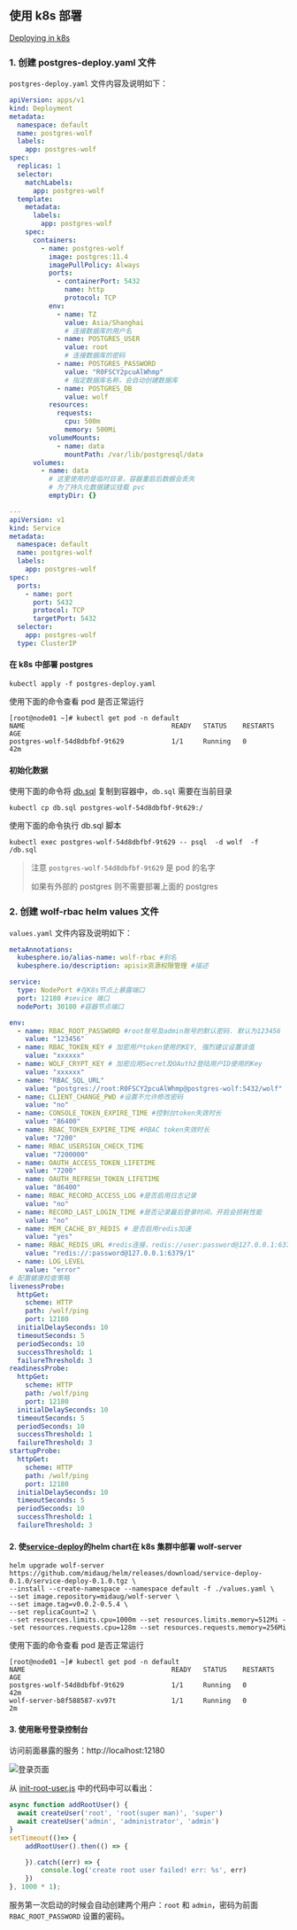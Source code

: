 
## 使用 k8s 部署

[Deploying in k8s](./README-K8S.md)

### 1. 创建 postgres-deploy.yaml 文件
`postgres-deploy.yaml` 文件内容及说明如下：
```yaml
apiVersion: apps/v1
kind: Deployment
metadata:
  namespace: default
  name: postgres-wolf
  labels:
    app: postgres-wolf
spec:
  replicas: 1
  selector:
    matchLabels:
      app: postgres-wolf
  template:
    metadata:
      labels:
        app: postgres-wolf
    spec:
      containers:
        - name: postgres-wolf
          image: postgres:11.4
          imagePullPolicy: Always
          ports:
            - containerPort: 5432
              name: http
              protocol: TCP
          env:
            - name: TZ
              value: Asia/Shanghai
              # 连接数据库的用户名
            - name: POSTGRES_USER
              value: root
              # 连接数据库的密码
            - name: POSTGRES_PASSWORD
              value: "R0FSCY2pcuAlWhmp"
              # 指定数据库名称，会自动创建数据库
            - name: POSTGRES_DB
              value: wolf
          resources:
            requests:
              cpu: 500m
              memory: 500Mi
          volumeMounts:
            - name: data
              mountPath: /var/lib/postgresql/data
      volumes:
        - name: data
          # 这里使用的是临时目录，容器重启后数据会丢失
          # 为了持久化数据建议挂载 pvc
          emptyDir: {}

---
apiVersion: v1
kind: Service
metadata:
  namespace: default
  name: postgres-wolf
  labels:
    app: postgres-wolf
spec:
  ports:
    - name: port
      port: 5432
      protocol: TCP
      targetPort: 5432
  selector:
    app: postgres-wolf
  type: ClusterIP


```
#### 在 k8s 中部署 postgres

```shell
kubectl apply -f postgres-deploy.yaml
```
使用下面的命令查看 pod 是否正常运行
```shell
[root@node01 ~]# kubectl get pod -n default
NAME                                     READY   STATUS    RESTARTS   AGE
postgres-wolf-54d8dbfbf-9t629            1/1     Running   0          42m
```
#### 初始化数据
使用下面的命令将 [db.sql](../server/script/db.sql) 复制到容器中，`db.sql` 需要在当前目录
```shell
kubectl cp db.sql postgres-wolf-54d8dbfbf-9t629:/
```
使用下面的命令执行 db.sql 脚本
```shell
kubectl exec postgres-wolf-54d8dbfbf-9t629 -- psql  -d wolf  -f /db.sql
```
> 注意 `postgres-wolf-54d8dbfbf-9t629` 是 pod 的名字
> 
> 如果有外部的 postgres 则不需要部署上面的 postgres


### 2. 创建 wolf-rbac helm values 文件
`values.yaml` 文件内容及说明如下：
```yaml
metaAnnotations: 
  kubesphere.io/alias-name: wolf-rbac #别名
  kubesphere.io/description: apisix资源权限管理 #描述

service:
  type: NodePort #在K8s节点上暴露端口
  port: 12180 #sevice 端口
  nodePort: 30180 #容器节点端口

env: 
  - name: RBAC_ROOT_PASSWORD #root账号及admin账号的默认密码. 默认为123456
    value: "123456"    
  - name: RBAC_TOKEN_KEY # 加密用户token使用的KEY, 强烈建议设置该值
    value: "xxxxxx"
  - name: WOLF_CRYPT_KEY # 加密应用Secret及OAuth2登陆用户ID使用的Key
    value: "xxxxxx"
  - name: "RBAC_SQL_URL"
    value: "postgres://root:R0FSCY2pcuAlWhmp@postgres-wolf:5432/wolf"
  - name: CLIENT_CHANGE_PWD #设置不允许修改密码
    value: "no"
  - name: CONSOLE_TOKEN_EXPIRE_TIME #控制台token失效时长
    value: "86400"
  - name: RBAC_TOKEN_EXPIRE_TIME #RBAC token失效时长
    value: "7200"
  - name: RBAC_USERSIGN_CHECK_TIME
    value: "7200000"
  - name: OAUTH_ACCESS_TOKEN_LIFETIME
    value: "7200"
  - name: OAUTH_REFRESH_TOKEN_LIFETIME
    value: "86400"
  - name: RBAC_RECORD_ACCESS_LOG #是否启用日志记录
    value: "no"  
  - name: RECORD_LAST_LOGIN_TIME #是否记录最后登录时间，开启会损耗性能
    value: "no"
  - name: MEM_CACHE_BY_REDIS # 是否启用redis加速
    value: "yes"
  - name: RBAC_REDIS_URL #redis连接，redis://user:password@127.0.0.1:6379/1，没有用户的版本user置空
    value: "redis://:password@127.0.0.1:6379/1"
  - name: LOG_LEVEL
    value: "error" 
# 配置健康检查策略
livenessProbe:
  httpGet:
    scheme: HTTP
    path: /wolf/ping
    port: 12180
  initialDelaySeconds: 10
  timeoutSeconds: 5
  periodSeconds: 10
  successThreshold: 1
  failureThreshold: 3
readinessProbe:
  httpGet:
    scheme: HTTP
    path: /wolf/ping
    port: 12180
  initialDelaySeconds: 10
  timeoutSeconds: 5
  periodSeconds: 10
  successThreshold: 1
  failureThreshold: 3
startupProbe:
  httpGet:
    scheme: HTTP
    path: /wolf/ping
    port: 12180
  initialDelaySeconds: 10
  timeoutSeconds: 5
  periodSeconds: 10
  successThreshold: 1
  failureThreshold: 3


```
#### 2. 使[service-deploy](https://github.com/midaug/helm/tree/main/service-deploy)的helm chart在 k8s 集群中部署 wolf-server
```shell
helm upgrade wolf-server https://github.com/midaug/helm/releases/download/service-deploy-0.1.0/service-deploy-0.1.0.tgz \   
--install --create-namespace --namespace default -f ./values.yaml \   
--set image.repository=midaug/wolf-server \   
--set image.tag=v0.0.2-0.5.4 \   
--set replicaCount=2 \
--set resources.limits.cpu=1000m --set resources.limits.memory=512Mi --set resources.requests.cpu=128m --set resources.requests.memory=256Mi
```
使用下面的命令查看 pod 是否正常运行
```shell
[root@node01 ~]# kubectl get pod -n default
NAME                                     READY   STATUS    RESTARTS   AGE
postgres-wolf-54d8dbfbf-9t629            1/1     Running   0          42m
wolf-server-b8f588587-xv97t              1/1     Running   0          2m
```

#### 3. 使用账号登录控制台
访问前面暴露的服务：http://localhost:12180

![登录页面](../docs/imgs/screenshot/console/login.png)

从 [init-root-user.js](../server/src/util/init-root-user.js) 中的代码中可以看出：
```js
async function addRootUser() {
  await createUser('root', 'root(super man)', 'super')
  await createUser('admin', 'administrator', 'admin')
}
setTimeout(()=> {
    addRootUser().then(() => {

    }).catch((err) => {
        console.log('create root user failed! err: %s', err)
    })
}, 1000 * 1);
```
服务第一次启动的时候会自动创建两个用户：`root` 和 `admin`，密码为前面 `RBAC_ROOT_PASSWORD` 设置的密码。

